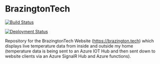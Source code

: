 # BrazingtonTech

[![Build Status](https://dev.azure.com/discoverybyte/Brazington%20Tech%20Website/_apis/build/status/DiscoveryByte.BrazingtonTech?branchName=master)](https://dev.azure.com/discoverybyte/Brazington%20Tech%20Website/_build/latest?definitionId=4&branchName=master)

[![Deployment Status](https://vsrm.dev.azure.com/discoverybyte/_apis/public/Release/badge/6bcf112d-bf3d-4e85-a7fa-d6b3a6ec7cbf/1/1)](https://vsrm.dev.azure.com/discoverybyte/_apis/public/Release/badge/6bcf112d-bf3d-4e85-a7fa-d6b3a6ec7cbf/1/1)

Repository for the BrazingtonTech Website (https://brazington.tech) which displays live temperature data from inside and outside my home (temperature data is being sent to an Azure IOT Hub and then sent down to website clients via an Azure SignalR Hub and Azure functions).